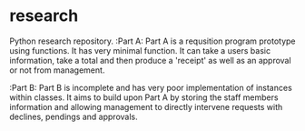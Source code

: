 # research
Python research repository.
:Part A:
Part A is a requsition program prototype using functions. It has very minimal function. 
It can take a users basic information, take a total and then produce a 'receipt' as well as an approval or not from management.

:Part B:
Part B is incomplete and has very poor implementation of instances within classes. 
It aims to build upon Part A by storing the staff members information and allowing management to directly intervene requests with declines, pendings and approvals.
